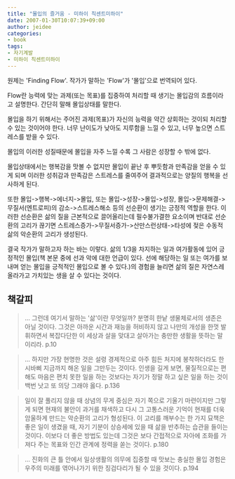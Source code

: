 ```yaml
---
title: "몰입의 즐거움 - 미하이 칙센트미하이"
date: 2007-01-30T10:07:39+09:00
author: jeidee
categories:
- book
tags:
- 자기계발
- 미하이 칙센트미하이
---
```


 원제는 'Finding Flow'.
작가가 말하는 'Flow'가 '몰입'으로 번역되어 있다.

 Flow란 능력에 맞는 과제(또는 목표)를 집중하여 처리할 때 생기는 몰입감의 흐름이라고 설명한다.
간단히 말해 몰입상태를 말한다.

 몰입을 하기 위해서는 주어진 과제(목표)가 자신의 능력을 약간 상회하는 것이되 처리할 수 있는 것이어야 한다. 너무 난이도가 낮아도 지루함을 느낄 수 있고, 너무 높으면 스트레스를 받을 수 있다.

 몰입의 이러한 성질때문에 몰입을 자주 느낄 수록 그 사람은 성장할 수 밖에 없다.

 몰입상태에서는 행복감을 맛볼 수 없지만 몰입이 끝난 후 뿌듯함과 만족감을 얻을 수 있게 되며 이러한 성취감과 만족감은 스트레스를 줄여주어 결과적으로는 양질의 행복을 선사하게 된다.

 또한 몰입->행복->에너지->몰입, 또는 몰입->성장->몰입->성장, 몰입->문제해결->무질서(엔트로피)의 감소->스트레스해소 등의 선순환이 생기는 긍정적 역할을 한다. 이러한 선순환은 삶의 질을 근본적으로 끌어올리는데 필수불가결한 요소이며 반대로 선순환의 고리가 끊기면 스트레스증가->무질서증가->산만스런상태->타성에 젖은 수동적 삶의 악순환의 고리가 생성된다.


 결국 작가가 말하고자 하는 바는 이렇다. 삶의 1/3을 차지하는 일과 여가활동에 있어 긍정적인 몰입(책 본문 중에 선과 악에 대한 언급이 있다. 선에 해당하는 일 또는 여가를 보내며 얻는 몰입을 긍적적인 몰입으로 볼 수 있다.)의 경험을 늘리면 삶의 질은 자연스레 올라가고 가치있는 생을 살 수 있다는 것이다.

 


## 책갈피

> ... 그런데 여기서 말하는 '삶'이란 무엇일까? 분명히 한낱 생물체로서의 생존은 아닐 것이다. 그것은 아까운 시간과 재능을 허비하지 않고 나만의 개성을 한껏 발휘하면서 복잡다단한 이 세상과 살을 맞대고 살아가는 충만한 생활을 뜻하는 말이리라. p.10

>... 하지만 가장 현명한 것은 설령 경제적으로 아주 힘든 처지에 봉착하더라도 한시바삐 지금까지 해온 일을 그만두는 것이다. 인생을 길게 보면, 물질적으로는 편해도 마음은 편치 못한 일을 하는 것보다는 자기가 정말 하고 싶은 일을 하는 것이 백번 낫고 또 의당 그래야 옳다. p.136

>일이 잘 풀리지 않을 때 상념의 무게 중심은 자기 쪽으로 기울기 마련이지만 그렇게 되면 현재의 불안이 과거를 채색하고 다시 그 고통스러운 기억이 현재를 더욱 암울하게 만드는 악순환의 고리가 형성된다. 이 고리를 깨부수는 한 가지 묘책은 좋은 일이 생겼을 때, 자기 기분이 상승세에 있을 때 삶을 반추하는 습관을 들이는 것이다. 이보다 더 좋은 방법도 있는데 그것은 보다 간접적으로 자아에 조화를 가져다 주는 목표와 인간 관계에 정력을 쏟는 것이다. p.180

>... 진화의 큰 틀 안에서 일상생활의 의무에 집중할 때 맛보는 충실한 몰입 경험은 우주의 미래를 엮어나가기 위한 징검다리가 될 수 있을 것이다. p.194